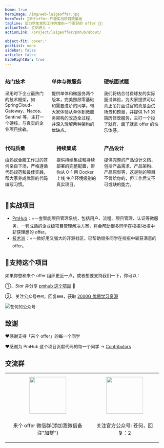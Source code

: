 ```yaml
---
home: true
heroImage: /img/web-laigeoffer.jpg
heroText: 🚀来个offer-开源实战项目聚集地
tagline: 助力学生党和工作党拿到一个更好的 offer 💪🏻
actionText: 立刻进入 →
actionLink: /project/laigeoffer/pmhub/about/

object-fit: cover;"
postList: none
sidebar: false
article: false
hideRightBar: true
---
```


<div class="columns">
  <div class="column">
    <h3>热门技术</h3>
    <p>采用时下企业最热门的技术框架，如 SpringCloud-Gateway、Nacos、Sentinel 等，主打一个硬核，与真实的企业项目接轨。</p>
  </div>

  <div class="column">
    <h3>单体与微服务</h3>
    <p>提供单体和微服务两个版本，完美照顾零基础和需要进阶的同学，带大家体验从单体到微服务架构的改造全过程，并深入理解两种架构的优缺点。</p>
  </div>

  <div class="column">
    <h3>硬核面试题</h3>
    <p>我们将结合付费球友的实际面试体验，为大家提供可以真正吊打面试官的真是面试场景和题目，并提供 1v1 的简历修改服务，主打一个投了就有、面了就拿 offer 的快乐体感。</p>
  </div>

</div>

<div class="columns">


   <div class="column">
    <h3>代码质量</h3>
    <p>由蚂蚁金服工作过的苍何亲自下场，严格遵循代码规范和最佳实践，帮大家养成优雅的代码编写习惯。</p>
  </div>

  <div class="column">
    <h3>持续集成</h3>
    <p>提供持续集成和持续部署的完整配置，带你从 0-1 用 Docker 上线 生产环境级别的真实项目。</p>
  </div>

  <div class="column">
    <h3>产品设计</h3>
    <p>提供完整的产品设计文档，包括产品需求、产品架构、产品原型等，这是别的项目不曾给你的，但工作后又不可或缺的能力。</p>
  </div>

</div>


## 🎯实战项目

* [PmHub](https://pmhub.laigeoffer.cn/
)：⭐️一套智能项目管理系统，包括用户、流程、项目管理、认证等微服务，一套成熟的企业级项目管理解决方案，将会帮助很多同学在校招/社招中斩获理想的 offer。
* [技术派](https://paicoding.com)：⭐️一款好用又强大的开源社区，已帮助很多同学在校招中斩获满意的 offer。


## :sparkling_heart:支持这个项目

如果你想和来个 offer 组织更近一点，或者想要支持我们一下，你可以：

①、*Star* 并分享 [pmhub 这个项目](https://github.com/laigeoffer/pmhub) :rocket: 

②、关注公众号`苍何`，回复`666`，获取 [2000G 优质学习资源](https://laigeoffer.cn/)

![苍何的公众号](https://cdn.tobebetterjavaer.com/stutymore/扫码_搜索联合传播样式-标准色版.bmp)


## 致谢

:heart:感谢支持「来个 offer」的每一个同学

:heart:感谢为 PmHub 这个项目贡献代码的每一个同学 → [Contributors](https://github.com/laigeoffer/pmhub/graphs/contributors)

## 交流群

<table>
  <tbody>
    <tr>
      <td align="center" valign="middle">
        <img src="https://cdn.tobebetterjavaer.com/stutymore/%E6%A0%87%E5%87%86.png" class="no-zoom" style="width:120px;margin: 10px;">
        <p>来个 offer 微信群(添加我微信备注"加群")</p>
      </td>
      <td align="center" valign="middle">
        <img src="https://cdn.tobebetterjavaer.com/stutymore/公众号.jpg" class="no-zoom" style="width:120px;margin: 10px;">
        <p>关注官方公众号: 苍何，回复：2</p>
      </td>
    </tr>
  </tbody>
</table>